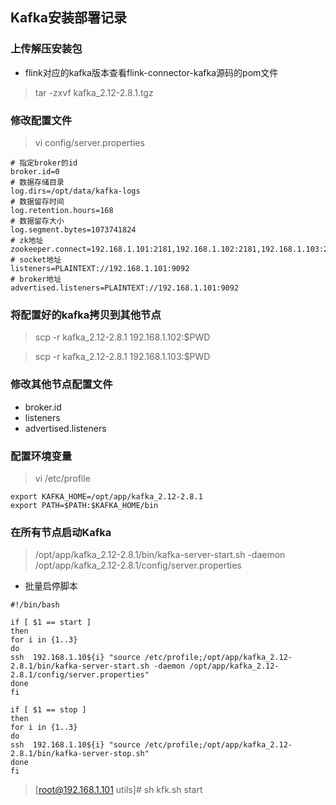 ## **Kafka安装部署记录**

### 上传解压安装包

- flink对应的kafka版本查看flink-connector-kafka源码的pom文件

> tar -zxvf kafka_2.12-2.8.1.tgz

### 修改配置文件

> vi config/server.properties

```properties
# 指定broker的id
broker.id=0
# 数据存储目录
log.dirs=/opt/data/kafka-logs
# 数据留存时间
log.retention.hours=168
# 数据留存大小
log.segment.bytes=1073741824
# zk地址
zookeeper.connect=192.168.1.101:2181,192.168.1.102:2181,192.168.1.103:2181/kafka
# socket地址
listeners=PLAINTEXT://192.168.1.101:9092
# broker地址
advertised.listeners=PLAINTEXT://192.168.1.101:9092
```

### 将配置好的kafka拷贝到其他节点

> scp -r kafka_2.12-2.8.1 192.168.1.102:$PWD

> scp -r kafka_2.12-2.8.1 192.168.1.103:$PWD

### 修改其他节点配置文件

- broker.id
- listeners
- advertised.listeners

### 配置环境变量

> vi /etc/profile

```shell
export KAFKA_HOME=/opt/app/kafka_2.12-2.8.1
export PATH=$PATH:$KAFKA_HOME/bin
```

### 在所有节点启动Kafka

> /opt/app/kafka_2.12-2.8.1/bin/kafka-server-start.sh -daemon /opt/app/kafka_2.12-2.8.1/config/server.properties

- 批量启停脚本

```shell
#!/bin/bash

if [ $1 == start ]
then
for i in {1..3}
do
ssh  192.168.1.10${i} "source /etc/profile;/opt/app/kafka_2.12-2.8.1/bin/kafka-server-start.sh -daemon /opt/app/kafka_2.12-2.8.1/config/server.properties"
done
fi

if [ $1 == stop ]
then
for i in {1..3}
do
ssh  192.168.1.10${i} "source /etc/profile;/opt/app/kafka_2.12-2.8.1/bin/kafka-server-stop.sh"
done
fi
```

> [root@192.168.1.101 utils]# sh kfk.sh start